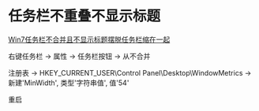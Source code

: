 # 任务栏不重叠不显示标题

[Win7任务栏不合并且不显示标题摆脱任务栏缩在一起](http://www.jb51.net/os/windows/68438.html)

右键任务栏 -> 属性 -> 任务栏按钮 -> 从不合并

注册表 -> HKEY_CURRENT_USER\Control Panel\Desktop\WindowMetrics -> 新建'MinWidth', 类型'字符串值', 值'54'

重启

